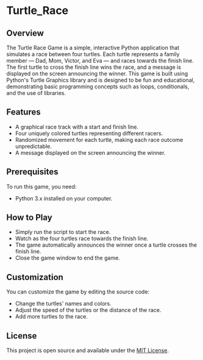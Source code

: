 # Turtle_Race

## Overview
The Turtle Race Game is a simple, interactive Python application that simulates a race between four turtles. Each turtle represents a family member — Dad, Mom, Victor, and Eva — and races towards the finish line. The first turtle to cross the finish line wins the race, and a message is displayed on the screen announcing the winner. This game is built using Python's Turtle Graphics library and is designed to be fun and educational, demonstrating basic programming concepts such as loops, conditionals, and the use of libraries.

## Features
- A graphical race track with a start and finish line.
- Four uniquely colored turtles representing different racers.
- Randomized movement for each turtle, making each race outcome unpredictable.
- A message displayed on the screen announcing the winner.

## Prerequisites
To run this game, you need:
- Python 3.x installed on your computer.

## How to Play
- Simply run the script to start the race.
- Watch as the four turtles race towards the finish line.
- The game automatically announces the winner once a turtle crosses the finish line.
- Close the game window to end the game.

## Customization
You can customize the game by editing the source code:
- Change the turtles' names and colors.
- Adjust the speed of the turtles or the distance of the race.
- Add more turtles to the race.

## License
This project is open source and available under the [MIT License](LICENSE.md).

